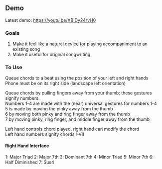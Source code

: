 ## Demo
Latest demo: https://youtu.be/XBIDy24rvH0

### Goals
1. Make it feel like a natural device for playing accompaniment to an existing song
2. Make it useful for original songwriting

### To Use
Queue chords to a beat using the position of your left and right hands
Phone must be on its right side (landscape left orientation)

Queue chords by pulling fingers away from your thumb; these gestures signify numbers.  
Numbers 1-4 are made with the (near) universal gestures for numbers 1-4  
5 is made by moving the pinky away from the thumb  
6 by moving both pinky and ring finger away from the thumb  
7 by moving pinky, ring finger, and middle finger away from the thumb  

Left hand controls chord played, right hand can modify the chord  
Left hand numbers signify chords I-VII

#### Right Hand Interface
1: Major Triad
2: Major 7th
3: Dominant 7th
4: Minor Triad
5: Minor 7th
6: Half Diminished
7: Sus4

